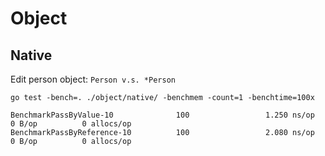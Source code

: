 
# Object

## Native
Edit person object: `Person v.s. *Person`

```
go test -bench=. ./object/native/ -benchmem -count=1 -benchtime=100x
```

```
BenchmarkPassByValue-10              100                 1.250 ns/op           0 B/op          0 allocs/op
BenchmarkPassByReference-10          100                 2.080 ns/op           0 B/op          0 allocs/op
```

